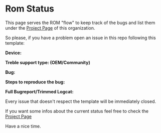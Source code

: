# Rom Status

This page serves the ROM "flow" to keep track of the bugs and list them under the [Project Page](https://github.com/orgs/Descendant/projects/1) of this organization. 

So please, if you have a problem open an issue in this repo following this template:



**Device:**

**Treble support type: (OEM/Community)**

**Bug:**

**Steps to reproduce the bug:**

**Full Bugreport/Trimmed Logcat:**



Every issue that doesn't respect the template will be immediately closed. 

If you want some infos about the current status feel free to check the [Project Page](https://github.com/orgs/Descendant/projects/1)

Have a nice time.
